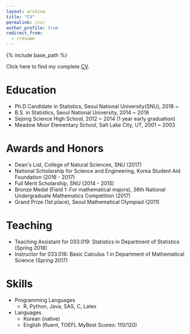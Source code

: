 ```yaml
---
layout: archive
title: "CV"
permalink: /cv/
author_profile: true
redirect_from:
  - /resume
---
```


{% include base_path %}

Click here to find my complete [CV](https://austinyi.github.io/assets/CV.pdf).

Education
======
* Ph.D Candidate in Statistics, Seoul National University(SNU), 2018 ~
* B.S. in Statistics, Seoul National University, 2014 ~ 2018
* Sejong Science High School, 2012 ~ 2014 (1 year early graduation)  
* Meadow Moor Elementary School, Salt Lake City, UT, 2001 ~ 2003  

Awards and Honors 
======
* Dean's List, College of Natural Sciences, SNU (2017)
* National Scholarship for Science and Engineering, Korea Student Aid Foundation (2016 - 2017)
* Full Merit Scholarship, SNU (2014 - 2015)
* Bronze Medal (Field 1: For mathematical majors), 36th National Undergraduate Mathematics Competition (2017)
* Grand Prize (1st place), Seoul Mathematical Olympiad (2011)

Teaching
======
* Teaching Assistant for 033.019: Statistics in Department of Statistics (Spring 2018)
* Instructor for 033.016: Basic Calculus 1 in Department of Mathematical Science (Spring 2017)

Skills
======
* Programming Languages
  * R, Python, Java, SAS, C, Latex
* Languages
  * Korean (native)
  * English (fluent, TOEFL MyBest Scores: 110/120)


